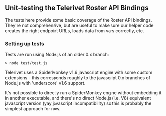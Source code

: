 ## Unit-testing the Telerivet Roster API Bindings

The tests here provide some basic coverage of the Roster API
bindings.  They're not comprehensive, but are useful to make
sure our helper code creates the right endpoint URLs, loads
data from vars correctly, etc.

### Setting up tests

Tests are run using Node.js of an older 0.x branch:

```
> node test/test.js
```

Telerivet uses a SpiderMonkey v1.6 javascript engine with some custom extensions - this corresponds roughly to the javascript 0.x branches of Node.js with 'underscore' v1.6 support.

It's not possible to directly run a SpiderMonkey engine without embedding it in another executable, and there's no direct Node.js (i.e. V8) equivalent javascript version (yay javascript incompatibility) so this is probably the simplest approach for now.
